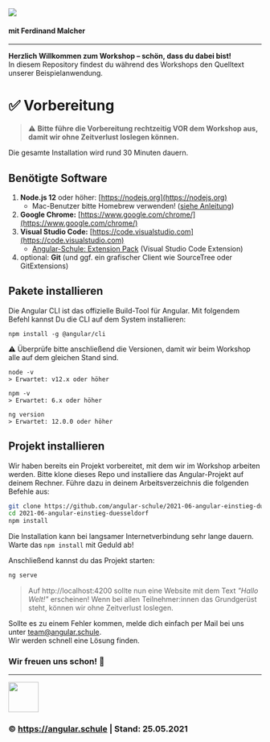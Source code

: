 <img src="http://assets.angular.schule/header-intensivworkshop.png">

#### **mit Ferdinand Malcher**

<hr>

**Herzlich Willkommen zum Workshop – schön, dass du dabei bist!**  
In diesem Repository findest du während des Workshops den Quelltext unserer Beispielanwendung.

# ✅ Vorbereitung

> ⚠️ **Bitte führe die Vorbereitung rechtzeitig VOR dem Workshop aus, damit wir ohne Zeitverlust loslegen können.**

Die gesamte Installation wird rund 30 Minuten dauern.

## Benötigte Software

1. **Node.js 12** oder höher: [https://nodejs.org](https://nodejs.org)
   + Mac-Benutzer bitte Homebrew verwenden! ([siehe Anleitung](https://presentations.angular.schule/HOMEBREW_NODE))
2. **Google Chrome:** [https://www.google.com/chrome/](https://www.google.com/chrome/)
4. **Visual Studio Code:** [https://code.visualstudio.com](https://code.visualstudio.com)
   + [Angular-Schule: Extension Pack](https://marketplace.visualstudio.com/items?itemName=angular-schule.angular-schule-extension-pack)  (Visual Studio Code Extension)
5. optional: **Git** (und ggf. ein grafischer Client wie SourceTree oder GitExtensions)


## Pakete installieren

Die Angular CLI ist das offizielle Build-Tool für Angular. Mit folgendem Befehl kannst Du die CLI auf dem System installieren:

```
npm install -g @angular/cli
```

⚠️ Überprüfe bitte anschließend die Versionen, damit wir beim Workshop alle auf dem gleichen Stand sind.

```
node -v
> Erwartet: v12.x oder höher

npm -v
> Erwartet: 6.x oder höher

ng version
> Erwartet: 12.0.0 oder höher
```


## Projekt installieren

Wir haben bereits ein Projekt vorbereitet, mit dem wir im Workshop arbeiten werden.
Bitte klone dieses Repo und installiere das Angular-Projekt auf deinem Rechner.
Führe dazu in deinem Arbeitsverzeichnis die folgenden Befehle aus:

```bash
git clone https://github.com/angular-schule/2021-06-angular-einstieg-duesseldorf.git
cd 2021-06-angular-einstieg-duesseldorf
npm install
```

Die Installation kann bei langsamer Internetverbindung sehr lange dauern.
Warte das `npm install` mit Geduld ab!

Anschließend kannst du das Projekt starten:

```bash
ng serve
```

> Auf http://localhost:4200 sollte nun eine Website mit dem Text *"Hallo Welt!"* erscheinen!
Wenn bei allen Teilnehmer:innen das Grundgerüst steht, können wir ohne Zeitverlust loslegen.


Sollte es zu einem Fehler kommen, melde dich einfach per Mail bei uns unter [team@angular.schule](mailto:team@angular.schule).  
Wir werden schnell eine Lösung finden.



### Wir freuen uns schon! 🙂

<hr>

<img src="http://assets.angular.schule/logo-angular-schule.png" height="60">

### &copy; https://angular.schule | Stand: 25.05.2021



